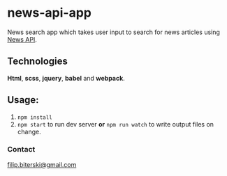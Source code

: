 # news-api-app
News search app which takes user input to search for news articles using [News API](https://newsapi.org/).

## Technologies
**Html**, **scss**, **jquery**, **babel** and **webpack**.

## Usage:
1. `npm install`
2. `npm start` to run dev server **or** `npm run watch` to write output files on change.

### Contact
filip.biterski@gmail.com